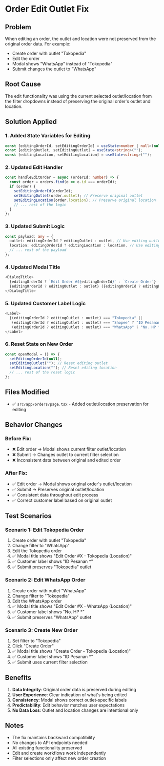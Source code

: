 # Order Edit Outlet Fix

## Problem
When editing an order, the outlet and location were not preserved from the original order data. For example:
- Create order with outlet "Tokopedia" 
- Edit the order
- Modal shows "WhatsApp" instead of "Tokopedia"
- Submit changes the outlet to "WhatsApp"

## Root Cause
The edit functionality was using the current selected outlet/location from the filter dropdowns instead of preserving the original order's outlet and location.

## Solution Applied

### 1. Added State Variables for Editing
```typescript
const [editingOrderId, setEditingOrderId] = useState<number | null>(null);
const [editingOutlet, setEditingOutlet] = useState<string>("");
const [editingLocation, setEditingLocation] = useState<string>("");
```

### 2. Updated Edit Handler
```typescript
const handleEditOrder = async (orderId: number) => {
  const order = orders.find(o => o.id === orderId);
  if (order) {
    setEditingOrderId(orderId);
    setEditingOutlet(order.outlet); // Preserve original outlet
    setEditingLocation(order.location); // Preserve original location
    // ... rest of the logic
  }
};
```

### 3. Updated Submit Logic
```typescript
const payload: any = {
  outlet: editingOrderId ? editingOutlet : outlet, // Use editing outlet if editing
  location: editingOrderId ? editingLocation : location, // Use editing location if editing
  // ... rest of the payload
};
```

### 4. Updated Modal Title
```typescript
<DialogTitle>
  {editingOrderId ? `Edit Order #${editingOrderId}` : `Create Order`} - 
  {editingOrderId ? editingOutlet : outlet} ({editingOrderId ? editingLocation : location})
</DialogTitle>
```

### 5. Updated Customer Label Logic
```typescript
<Label>
  {(editingOrderId ? editingOutlet : outlet) === "Tokopedia" || 
   (editingOrderId ? editingOutlet : outlet) === "Shopee" ? "ID Pesanan *" : 
   (editingOrderId ? editingOutlet : outlet) === "WhatsApp" ? "No. HP *" : "Customer *"}
</Label>
```

### 6. Reset State on New Order
```typescript
const openModal = () => {
  setEditingOrderId(null);
  setEditingOutlet(""); // Reset editing outlet
  setEditingLocation(""); // Reset editing location
  // ... rest of the reset logic
};
```

## Files Modified
- ✅ `src/app/orders/page.tsx` - Added outlet/location preservation for editing

## Behavior Changes

### Before Fix:
- ❌ Edit order → Modal shows current filter outlet/location
- ❌ Submit → Changes outlet to current filter selection
- ❌ Inconsistent data between original and edited order

### After Fix:
- ✅ Edit order → Modal shows original order's outlet/location
- ✅ Submit → Preserves original outlet/location
- ✅ Consistent data throughout edit process
- ✅ Correct customer label based on original outlet

## Test Scenarios

### Scenario 1: Edit Tokopedia Order
1. Create order with outlet "Tokopedia"
2. Change filter to "WhatsApp"
3. Edit the Tokopedia order
4. ✅ Modal title shows "Edit Order #X - Tokopedia (Location)"
5. ✅ Customer label shows "ID Pesanan *"
6. ✅ Submit preserves "Tokopedia" outlet

### Scenario 2: Edit WhatsApp Order
1. Create order with outlet "WhatsApp"
2. Change filter to "Tokopedia"
3. Edit the WhatsApp order
4. ✅ Modal title shows "Edit Order #X - WhatsApp (Location)"
5. ✅ Customer label shows "No. HP *"
6. ✅ Submit preserves "WhatsApp" outlet

### Scenario 3: Create New Order
1. Set filter to "Tokopedia"
2. Click "Create Order"
3. ✅ Modal title shows "Create Order - Tokopedia (Location)"
4. ✅ Customer label shows "ID Pesanan *"
5. ✅ Submit uses current filter selection

## Benefits

1. **Data Integrity**: Original order data is preserved during editing
2. **User Experience**: Clear indication of what's being edited
3. **Consistency**: Modal shows correct outlet-specific labels
4. **Predictability**: Edit behavior matches user expectations
5. **No Data Loss**: Outlet and location changes are intentional only

## Notes
- The fix maintains backward compatibility
- No changes to API endpoints needed
- All existing functionality preserved
- Edit and create workflows work independently
- Filter selections only affect new order creation
